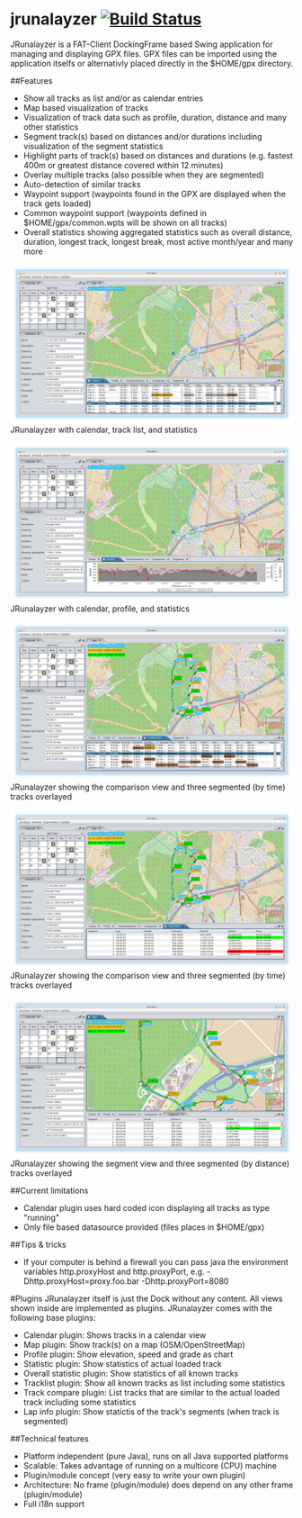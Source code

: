 # jrunalayzer [![Build Status](https://buildhive.cloudbees.com/job/pfichtner/job/jrunalyzer/badge/icon)](https://buildhive.cloudbees.com/job/pfichtner/job/jrunalyzer/)

JRunalayzer is a FAT-Client DockingFrame based Swing application for managing and displaying GPX files. 
GPX files can be imported using the application itselfs or alternativly placed directly in the $HOME/gpx directory. 

##Features
* Show all tracks as list and/or as calendar entries
* Map based visualization of tracks
* Visualization of track data such as profile, duration, distance and many other statistics
* Segment track(s) based on distances and/or durations including visualization of the segment statistics
* Highlight parts of track(s) based on distances and durations (e.g. fastest 400m or greatest distance covered within 12 minutes)
* Overlay multiple tracks (also possible when they are segmented)
* Auto-detection of similar tracks
* Waypoint support (waypoints found in the GPX are displayed when the track gets loaded)
* Common waypoint support (waypoints defined in $HOME/gpx/common.wpts will be shown on all tracks)
* Overall statistics showing aggregated statistics such as overall distance, duration, longest track, longest break, most active month/year and many more

![JRunalayzer Screenshot 1](/docs/screenshots/jrunalayzer1.png?raw=true)
JRunalayzer with calendar, track list, and statistics

![JRunalayzer Screenshot 2](/docs/screenshots/jrunalayzer2.png?raw=true)
JRunalayzer with calendar, profile, and statistics

![JRunalayzer Screenshot 3](/docs/screenshots/jrunalayzer3.png?raw=true)
JRunalayzer showing the comparison view and three segmented (by time) tracks overlayed

![JRunalayzer Screenshot 4](/docs/screenshots/jrunalayzer4.png?raw=true)
JRunalayzer showing the comparison view and three segmented (by time) tracks overlayed

![JRunalayzer Screenshot 5](/docs/screenshots/jrunalayzer5.png?raw=true)
JRunalayzer showing the segment view and three segmented (by distance) tracks overlayed


##Current limitations
* Calendar plugin uses hard coded icon displaying all tracks as type "running"
* Only file based datasource provided (files places in $HOME/gpx)

##Tips & tricks
* If your computer is behind a firewall you can pass java the environment variables http.proxyHost and http.proxyPort, e.g. -Dhttp.proxyHost=proxy.foo.bar -Dhttp.proxyPort=8080


#Plugins
JRunalayzer itself is just the Dock without any content. All views shown inside are implemented as plugins. 
JRunalayzer comes with the following base plugins: 
* Calendar plugin: Shows tracks in a calendar view
* Map plugin: Show track(s) on a map (OSM/OpenStreetMap)
* Profile plugin: Show elevation, speed and grade as chart
* Statistic plugin: Show statistics of actual loaded track
* Overall statistic plugin: Show statistics of all known tracks
*  Tracklist plugin: Show all known tracks as list including some statistics
* Track compare plugin: List tracks that are similar to the actual loaded track including some statistics
* Lap info plugin: Show statictis of the track's segments (when track is segmented)

##Technical features
* Platform independent (pure Java), runs on all Java supported platforms
* Scalable: Takes advantage of running on a multicore (CPU) machine
* Plugin/module concept (very easy to write your own plugin)
* Architecture: No frame (plugin/module) does depend on any other frame (plugin/module)
* Full i18n support
